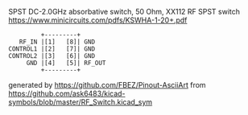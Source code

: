 SPST DC-2.0GHz absorbative switch, 50 Ohm, XX112
RF SPST switch
https://www.minicircuits.com/pdfs/KSWHA-1-20+.pdf


	         +---------+
	   RF_IN |[1]   [8]| GND
	CONTROL1 |[2]   [7]| GND
	CONTROL2 |[3]   [6]| GND
	     GND |[4]   [5]| RF_OUT
	         +---------+


generated by https://github.com/FBEZ/Pinout-AsciiArt from https://github.com/ask6483/kicad-symbols/blob/master/RF_Switch.kicad_sym